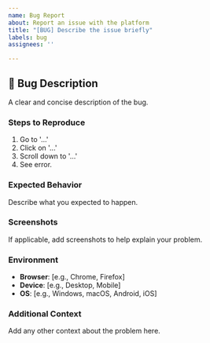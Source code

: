 ```yaml
---
name: Bug Report
about: Report an issue with the platform
title: "[BUG] Describe the issue briefly"
labels: bug
assignees: ''

---
```


## 🐞 Bug Description
A clear and concise description of the bug.

### Steps to Reproduce
1. Go to '...'
2. Click on '...'
3. Scroll down to '...'
4. See error.

### Expected Behavior
Describe what you expected to happen.

### Screenshots
If applicable, add screenshots to help explain your problem.

### Environment
- **Browser**: [e.g., Chrome, Firefox]
- **Device**: [e.g., Desktop, Mobile]
- **OS**: [e.g., Windows, macOS, Android, iOS]

### Additional Context
Add any other context about the problem here.
